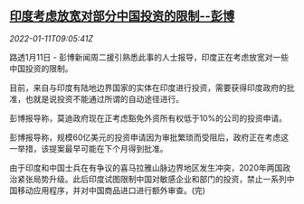 <!--1641893462000-->
[印度考虑放宽对部分中国投资的限制--彭博](https://cn.reuters.com/article/bbg-india-china-investment-restrictions-idCNKBS2JL0PU)
------

<div><i>2022-01-11T09:05:41Z</i></div><p>路透1月11日 - 彭博新闻周二援引熟悉此事的人士报导，印度正在考虑放宽对一些中国投资的限制。</p><p>目前，来自与印度有陆地边界国家的实体在印度进行投资，需要获得印度政府的批准，也就是说投资不能通过所谓的自动途径进行。</p><p>彭博报导称，莫迪政府现在正考虑豁免外资所有权低于10%的公司的投资申请。</p><p>彭博报导称，规模60亿美元的投资申请因为审批繁琐而受阻后，政府正在考虑这一举措，该提案最早可能在下个月得到批准。</p><p>由于印度和中国士兵在有争议的喜马拉雅山脉边界地区发生冲突，2020年两国政治紧张局势升级。此后印度试图限制中国对敏感企业和部门的投资，禁止一系列中国移动应用程序，并对中国商品进口进行额外审查。(完)</p>
